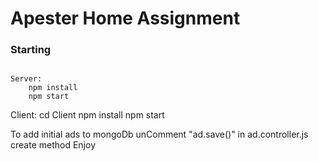# Apester Home Assignment

### Starting
```

Server:
    npm install
    npm start
```
Client:
    cd Client
    npm install
    npm start

To add initial ads to mongoDb unComment "ad.save()" in ad.controller.js create method
Enjoy

